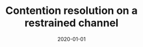 ---
# Documentation: https://wowchemy.com/docs/managing-content/

title: Contention resolution on a restrained channel
subtitle: ''
summary: ''
authors:
- Ilya Hradovich
- Marek Klonowski
- Dariusz R. Kowalski
tags: []
categories: []
date: '2020-01-01'
lastmod: 2022-10-07T05:14:26Z
featured: false
draft: false

# Featured image
# To use, add an image named `featured.jpg/png` to your page's folder.
# Focal points: Smart, Center, TopLeft, Top, TopRight, Left, Right, BottomLeft, Bottom, BottomRight.
image:
  caption: ''
  focal_point: ''
  preview_only: false

# Projects (optional).
#   Associate this post with one or more of your projects.
#   Simply enter your project's folder or file name without extension.
#   E.g. `projects = ["internal-project"]` references `content/project/deep-learning/index.md`.
#   Otherwise, set `projects = []`.
projects: []
publishDate: '2022-10-07T05:14:25.739893Z'
publication_types:
- '1'
abstract: ''
publication: '*2020 IEEE 26th International Conference on Parallel and Distributed
  Systems : ICPADS 2020 : proceedings.*'
doi: 10.1109/ICPADS51040.2020.00022
---